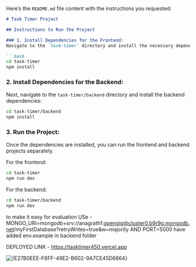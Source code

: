 Here’s the `README.md` file content with the instructions you requested:

```markdown
# Task Timer Project

## Instructions to Run the Project

### 1. Install Dependencies for the Frontend:
Navigate to the `task-timer` directory and install the necessary dependencies:

```bash
cd task-timer
npm install
```

### 2. Install Dependencies for the Backend:
Next, navigate to the `task-timer/backend` directory and install the backend dependencies:

```bash
cd task-timer/backend
npm install
```

### 3. Run the Project:
Once the dependencies are installed, you can run the frontend and backend projects separately.

For the frontend:

```bash
cd task-timer
npm run dev
```

For the backend:

```bash
cd task-timer/backend
npm run dev
```


to make it easy for evaluation 
USe - 
MONGO_URI=mongodb+srv://anagrath1:opengig@cluster0.b9r9g.mongodb.net/myFirstDatabase?retryWrites=true&w=majority
AND PORT=5000 
have added env.example in backend  folder


DEPLOYED LINK - https://tasktimer450.vercel.app

![{E27B0EEE-F6FF-49E2-B602-9A7CE45D6864}](https://github.com/user-attachments/assets/24916f33-948f-4089-adc6-e61561205fa1)
